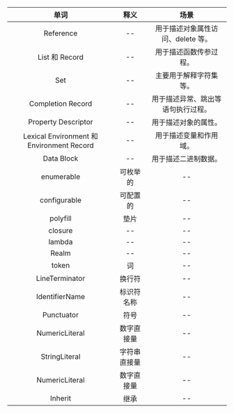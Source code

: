 |  单词   | 释义  | 场景 |
|  :---:  | :---:  | :---:  |
| Reference  | -- | 用于描述对象属性访问、delete 等。|
| List 和 Record  | -- | 用于描述函数传参过程。|
| Set | -- | 主要用于解释字符集等。|
| Completion Record | -- | 用于描述异常、跳出等语句执行过程。|
| Property Descriptor | -- | 用于描述对象的属性。|
| Lexical Environment 和 Environment Record | -- | 用于描述变量和作用域。|
| Data Block | -- | 用于描述二进制数据。|
| enumerable | 可枚举的 | -- |
| configurable | 可配置的 | -- |
| polyfill | 垫片 | -- |
| closure | -- | -- |
| lambda | -- | -- |
| Realm | -- | -- |
| token | 词 | -- |
| LineTerminator | 换行符 | -- |
| IdentifierName | 标识符名称 | -- |
| Punctuator | 符号 | -- |
| NumericLiteral | 数字直接量 | -- |
| StringLiteral | 字符串直接量 | -- |
| NumericLiteral | 数字直接量 | -- |
| Inherit | 继承 | -- |
